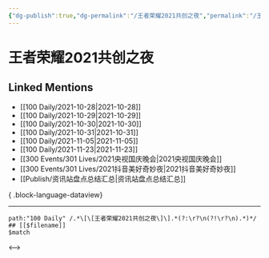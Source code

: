 ```yaml
---
{"dg-publish":true,"dg-permalink":"/王者荣耀2021共创之夜","permalink":"/王者荣耀2021共创之夜/","created":"2022-12-23T11:17:03.000+08:00","updated":"2023-08-24T18:54:01.890+08:00"}
---
```


# 王者荣耀2021共创之夜

## Linked Mentions
- [[100 Daily/2021-10-28\|2021-10-28]]
- [[100 Daily/2021-10-29\|2021-10-29]]
- [[100 Daily/2021-10-30\|2021-10-30]]
- [[100 Daily/2021-10-31\|2021-10-31]]
- [[100 Daily/2021-11-05\|2021-11-05]]
- [[100 Daily/2021-11-23\|2021-11-23]]
- [[300 Events/301 Lives/2021央视国庆晚会\|2021央视国庆晚会]]
- [[300 Events/301 Lives/2021抖音美好奇妙夜\|2021抖音美好奇妙夜]]
- [[Publish/资讯站盘点总结汇总\|资讯站盘点总结汇总]]

{ .block-language-dataview}

---

```expander
path:"100 Daily" /.*\[\[王者荣耀2021共创之夜\]\].*(?:\r?\n(?!\r?\n).*)*/
## [[$filename]]
$match
```

<-->